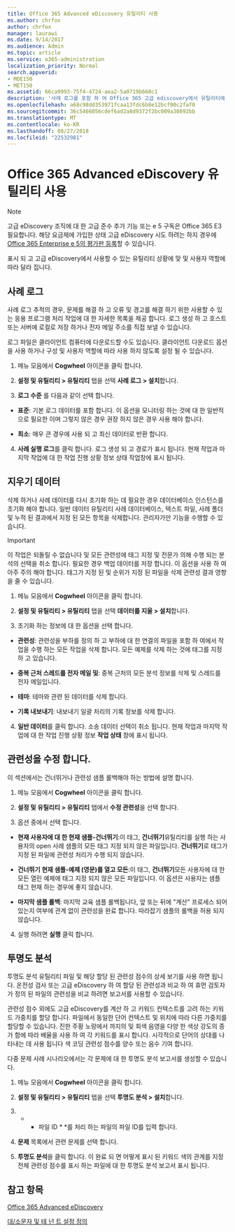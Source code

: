 ```yaml
---
title: Office 365 Advanced eDiscovery 유틸리티 사용
ms.author: chrfox
author: chrfox
manager: laurawi
ms.date: 9/14/2017
ms.audience: Admin
ms.topic: article
ms.service: o365-administration
localization_priority: Normal
search.appverid:
- MOE150
- MET150
ms.assetid: 66ca9993-75f4-4724-aea2-5a0719b660c1
description: '사례 로그를 포함 하 여 Office 365 고급 ediscovery에서 유틸리티에 알아봅니다, 그리고 데이터의 선택을 취소, 오류 처리, 관련성, 및 투명도 분석을 수정 합니다.  '
ms.openlocfilehash: a68c98dd353971fcaa13fdc6b8e12bcf00c2faf0
ms.sourcegitcommit: 36c5466056cdef6ad2a8d9372f2bc009a30892bb
ms.translationtype: MT
ms.contentlocale: ko-KR
ms.lasthandoff: 08/27/2018
ms.locfileid: "22532981"
---
```

# <a name="use-office-365-advanced-ediscovery-utilities"></a>Office 365 Advanced eDiscovery 유틸리티 사용

> [!NOTE]
> 고급 eDiscovery 조직에 대 한 고급 준수 추가 기능 또는 e 5 구독은 Office 365 E3 필요합니다. 해당 요금제에 가입한 상태 고급 eDiscovery 시도 하려는 하지 경우에 [Office 365 Enterprise e 5의 평가판 등록](https://go.microsoft.com/fwlink/p/?LinkID=698279)할 수 있습니다. 
  
표시 되 고 고급 eDiscovery에서 사용할 수 있는 유틸리티 상황에 맞 및 사용자 역할에 따라 달라 집니다.
  
## <a name="case-log"></a>사례 로그

사례 로그 추적의 경우, 문제를 해결 하 고 오류 및 경고를 해결 하기 위한 사용할 수 있는 응용 프로그램 처리 작업에 대 한 자세한 목록을 제공 합니다. 로그 생성 하 고 호스트 또는 서버에 로컬로 저장 하거나 전자 메일 주소를 직접 보낼 수 있습니다.
  
로그 파일은 클라이언트 컴퓨터에 다운로드할 수도 있습니다. 클라이언트 다운로드 옵션을 사용 하거나 구성 및 사용자 역할에 따라 사용 하지 않도록 설정 될 수 있습니다.
  
1. 메뉴 모음에서 **Cogwheel** 아이콘을 클릭 합니다. 
    
2. **설정 및 유틸리티 \> 유틸리티** 탭을 선택 **사례 로그 \> 설치**합니다.
    
3. **로그 수준** 를 다음과 같이 선택 합니다. 
    
  - **표준**: 기본 로그 데이터를 포함 합니다. 이 옵션을 모니터링 하는 것에 대 한 일반적으로 필요한 이며 그렇지 않은 경우 권장 하지 않은 경우 사용 해야 합니다.
    
  - **최소**: 매우 큰 경우에 사용 되 고 최신 데이터로 반환 합니다.
    
4. **사례 실행 로그**를 클릭 합니다. 로그 생성 되 고 경로가 표시 됩니다. 현재 작업과 마지막 작업에 대 한 작업 진행 상황 정보 상태 작업창에 표시 됩니다.
    
## <a name="clear-data"></a>지우기 데이터

삭제 하거나 사례 데이터를 다시 초기화 하는 데 필요한 경우 데이터베이스 인스턴스를 초기화 해야 합니다. 일반 데이터 유틸리티 사례 데이터베이스, 텍스트 파일, 사례 폴더 및 누적 된 결과에서 지정 된 모든 항목을 삭제합니다. 관리자가만 기능을 수행할 수 있습니다.
  
> [!IMPORTANT]
> 이 작업은 되돌릴 수 없습니다 및 모든 관련성에 태그 지정 및 전문가 의해 수행 되는 분석의 선택을 취소 합니다. 필요한 경우 백업 데이터를 저장 합니다. 이 옵션을 사용 하 여 아주 주의 해야 합니다. 태그가 지정 된 및 순위가 지정 된 파일을 삭제 관련성 결과 영향을 줄 수 있습니다. 
  
1. 메뉴 모음에서 **Cogwheel** 아이콘을 클릭 합니다. 
    
2. **설정 및 유틸리티 \> 유틸리티** 탭을 선택 **데이터를 지울 \> 설치**합니다.
    
3. 초기화 하는 정보에 대 한 옵션을 선택 합니다.
    
  - **관련성**: 관련성을 부하를 정의 하 고 부하에 대 한 연결의 파일을 포함 하 여에서 작업을 수행 하는 모든 작업을 삭제 합니다. 모든 예제를 삭제 하는 것에 태그를 지정 하 고 있습니다.
    
  - **중복 근처 스레드를 전자 메일 및**: 중복 근처의 모든 분석 정보를 삭제 및 스레드를 전자 메일입니다.
    
  - **테마**: 테마와 관련 된 데이터를 삭제 합니다.
    
  - **기록 내보내기**: 내보내기 일괄 처리의 기록 정보를 삭제 합니다.
    
4. **일반 데이터**를 클릭 합니다. 소송 데이터 선택이 취소 됩니다. 현재 작업과 마지막 작업에 대 한 작업 진행 상황 정보 **작업 상태** 창에 표시 됩니다. 
    
## <a name="modify-relevance"></a>관련성을 수정 합니다.

이 섹션에서는 건너뛰거나 관련성 샘플 롤백해야 하는 방법에 설명 합니다.
  
1. 메뉴 모음에서 **Cogwheel** 아이콘을 클릭 합니다. 
    
2. **설정 및 유틸리티 \> 유틸리티** 탭에서 **수정 관련성**을 선택 합니다.
    
3. 옵션 중에서 선택 합니다. 
    
  - **현재 사용자에 대 한 현재 샘플-건너뛰기**:이 태그, **건너뛰기**유틸리티를 실행 하는 사용자의 open 사례 샘플의 모든 태그 지정 되지 않은 파일입니다. **건너뛰기**로 태그가 지정 된 파일에 관련성 처리가 수행 되지 않습니다.
    
  - **건너뛰기 현재 샘플-예제 (영문)를 열고 모든**:이 태그, **건너뛰기**모든 사용자에 대 한 모든 열린 예제에 태그 지정 되지 않은 모든 파일입니다. 이 옵션은 사용자는 샘플 태그 현재 하는 경우에 좋지 않습니다.
    
  - **마지막 샘플 롤백**: 마지막 교육 샘플 롤백됩니다, 앞 또는 뒤에 "계산" 프로세스 되어있는지 여부에 관계 없이 관련성을 완료 합니다. 따라잡기 샘플의 롤백을 허용 되지 않습니다.
    
4. 실행 하려면 **실행** 클릭 합니다. 
    
## <a name="transparency-analysis"></a>투명도 분석

투명도 분석 유틸리티 파일 및 해당 할당 된 관련성 점수의 상세 보기를 사용 하면 됩니다. 온전성 검사 또는 고급 eDiscovery 하 여 할당 된 관련성과 비교 하 여 휴먼 검토자가 정의 된 파일의 관련성을 비교 하려면 보고서를 사용할 수 있습니다. 
  
관련성 점수 외에도 고급 eDiscovery를 계산 하 고 키워드 컨텍스트를 고려 하는 키워드 가중치를 할당 합니다. 파일에서 동일한 단어 컨텍스트 및 위치에 따라 다른 가중치를 할당할 수 있습니다. 진한 주황 노랑에서 까지의 및 회색 음영을 다양 한 색상 강도의 증가 함에 따라 배율을 사용 하 여 각 키워드를 표시 합니다. 시각적으로 단어의 상대를 나타내는 데 사용 됩니다 색 코딩 관련성 점수를 양수 또는 음수 기여 합니다. 
  
다중 문제 사례 시나리오에서는 각 문제에 대 한 투명도 분석 보고서를 생성할 수 있습니다.
  
1. 메뉴 모음에서 **Cogwheel** 아이콘을 클릭 합니다. 
    
2. **설정 및 유틸리티 \> 유틸리티** 탭을 선택 **투명도 분석 \> 설치**합니다.
    
3. * * 파일 ID * *를 처리 하는 파일의 파일 ID를 입력 합니다.
    
4. **문제** 목록에서 관련 문제를 선택 합니다. 
    
5. **투명도 분석**을 클릭 합니다. 이 완료 되 면 어떻게 표시 된 키워드 색의 관계를 지정 전체 관련성 점수를 표시 하는 파일에 대 한 투명도 분석 보고서 표시 됩니다.
    
## <a name="see-also"></a>참고 항목

[Office 365 Advanced eDiscovery](office-365-advanced-ediscovery.md)
  
[대/소문자 및 테 넌 트 설정 정의](define-case-and-tenant-settings-in-advanced-ediscovery.md)

